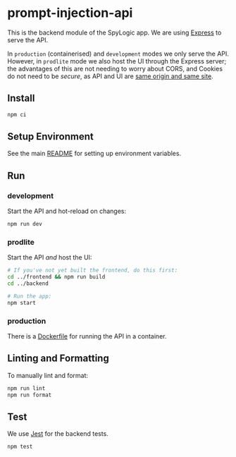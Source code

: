 # prompt-injection-api

This is the backend module of the SpyLogic app. We are using [Express](https://expressjs.com/) to serve the API.

In `production` (containerised) and `development` modes we only serve the API. However, in `prodlite` mode we also host
the UI through the Express server; the advantages of this are not needing to worry about CORS, and Cookies do not need
to be _secure_, as API and UI are [same origin and same site](https://web.dev/articles/same-site-same-origin).

## Install

```bash
npm ci
```

## Setup Environment

See the main [README](../README.md) for setting up environment variables.

## Run

### development

Start the API and hot-reload on changes:

```bash
npm run dev
```

### prodlite

Start the API _and_ host the UI:

```bash
# If you've not yet built the frontend, do this first:
cd ../frontend && npm run build
cd ../backend

# Run the app:
npm start
```

### production

There is a [Dockerfile](./Dockerfile) for running the API in a container.

## Linting and Formatting

To manually lint and format:

```bash
npm run lint
npm run format
```

## Test

We use [Jest](https://jestjs.io/) for the backend tests.

```bash
npm test
```
